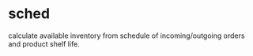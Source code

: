 # sched

calculate available inventory from schedule of incoming/outgoing orders and product shelf life.
